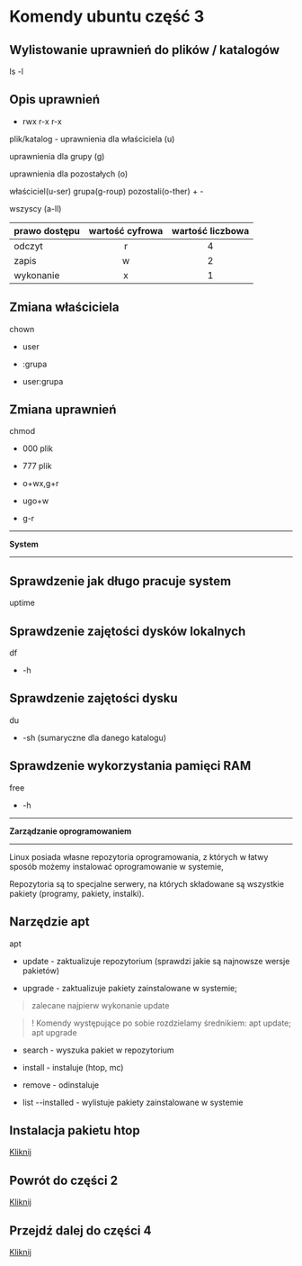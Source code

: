 # Komendy ubuntu część 3

## Wylistowanie uprawnień do plików / katalogów
ls -l

## Opis uprawnień
- rwx r-x r-x

plik/katalog - uprawnienia dla właściciela (u) 

uprawnienia dla grupy (g) 

uprawnienia dla pozostałych (o)

właściciel(u-ser) grupa(g-roup) pozostali(o-ther) + -

wszyscy (a-ll)

| prawo dostępu        | wartość cyfrowa           | wartość liczbowa |
|-------------|:-------------:|:-------------:|
| odczyt      | r | 4 |
|zapis| w | 2 |
|wykonanie| x | 1 |

## Zmiana właściciela
chown
- user

- :grupa

- user:grupa

## Zmiana uprawnień
chmod
- 000 plik

- 777 plik

- o+wx,g+r

- ugo+w

- g-r

---

**System**

---

## Sprawdzenie jak długo pracuje system
uptime

## Sprawdzenie zajętości dysków lokalnych 
df
- -h

## Sprawdzenie zajętości dysku
du
- -sh (sumaryczne dla danego katalogu)

## Sprawdzenie wykorzystania pamięci RAM
free
- -h

---

**Zarządzanie oprogramowaniem**

---

Linux posiada własne repozytoria oprogramowania, z których w łatwy sposób możemy instalować oprogramowanie w systemie,

Repozytoria są to specjalne serwery, na których składowane są wszystkie pakiety (programy, pakiety, instalki).


## Narzędzie apt
apt
- update - zaktualizuje repozytorium (sprawdzi jakie są najnowsze wersje pakietów)

- upgrade - zaktualizuje pakiety zainstalowane w systemie; 

> zalecane najpierw wykonanie update 

> ! Komendy występujące po sobie rozdzielamy średnikiem: apt update; apt upgrade

- search - wyszuka pakiet w repozytorium

- install - instaluje (htop, mc)

- remove - odinstaluje

- list --installed - wylistuje pakiety zainstalowane w systemie
	
## Instalacja pakietu htop

[Kliknij](https://github.com/pokczampDev/Ubuntu-guide/tree/main/installation-htop)

## Powrót do części 2
[Kliknij](https://github.com/pokczampDev/Ubuntu-guide/blob/main/commands_part2/pl/komendy.md)

## Przejdź dalej do części 4
[Kliknij](https://github.com/pokczampDev/Ubuntu-guide/blob/main/commands_part4/pl/komendy.md)